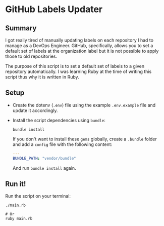 # GitHub Labels Updater

## Summary

I got really tired of manually updating labels on each repository
I had to manage as a DevOps Engineer. GitHub, specifically, allows
you to set a default set of labels at the organization label but
it is not possible to apply those to old repositories.

The purpose of this script is to set a default set of labels
to a given repository automatically. I was learning Ruby at the time
of writing this script thus why it is written in Ruby.

## Setup

- Create the dotenv (`.env`) file using the example `.env.example`
  file and update it accordingly.
- Install the script dependencies using `bundle`:

  ```shell
  bundle install
  ```

  If you don't want to install these `gems` globally, create a `.bundle`
  folder and add a `config` file with the following content:

  ```yaml
  ---
  BUNDLE_PATH: "vendor/bundle"
  ```

  And run `bundle install` again.

## Run it!

Run the script on your terminal:

```shell
./main.rb

# Or
ruby main.rb
```
